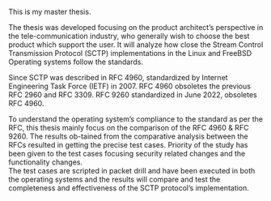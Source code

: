 This is my master thesis. 

The thesis was developed focusing on the product architect’s perspective in the tele-communication industry, who generally wish to choose the best product which support the user. 
It will analyze how close the Stream Control Transmission Protocol (SCTP) implementations in the Linux and FreeBSD Operating systems follow the standards. 

Since SCTP was described in RFC 4960, standardized by Internet Engineering Task Force (IETF) in 2007. RFC 4960 obsoletes the previous RFC 2960 and RFC 3309. 
RFC 9260 standardized in June 2022, obsoletes RFC 4960.  

To understand the operating system’s compliance to the standard as per the RFC, this thesis mainly focus on the comparison of the RFC 4960 & RFC 9260. 
The results ob-tained from the comparative analysis between the RFCs resulted in getting the precise test cases. 
Priority of the study has been given to the test cases focusing security related changes and the functionality changes.  
The test cases are scripted in packet drill and have been executed in both the operating systems and the results will compare and test the completeness and effectiveness of the SCTP protocol’s implementation.

